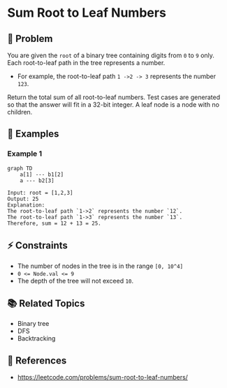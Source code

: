 # Sum Root to Leaf Numbers

## 🚀 Problem  
You are given the `root` of a binary tree containing digits from `0` to `9` only.
Each root-to-leaf path in the tree represents a number.
- For example, the root-to-leaf path `1 ->2 -> 3` represents the number `123`.

Return the total sum of all root-to-leaf numbers. Test cases are generated so that the answer will fit in a 32-bit integer.
A leaf node is a node with no children.

## 📝 Examples  

### Example 1
```mermaid
graph TD
    a[1] --- b1[2]
    a --- b2[3]
```

```
Input: root = [1,2,3]
Output: 25
Explanation:
The root-to-leaf path `1->2` represents the number `12`.
The root-to-leaf path `1->3` represents the number `13`.
Therefore, sum = 12 + 13 = 25.
```

## ⚡ Constraints  
- The number of nodes in the tree is in the range `[0, 10^4]`
- `0 <= Node.val <= 9`
- The depth of the tree will not exceed `10`.

## 📚 Related Topics  
- Binary tree
- DFS
- Backtracking

## 🔗 References  
- https://leetcode.com/problems/sum-root-to-leaf-numbers/

